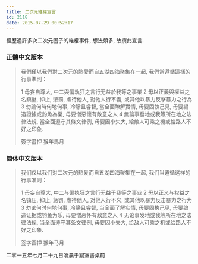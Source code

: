 ```yaml
---
title: 二次元維權宣言
id: 2118
date: 2015-07-29 00:52:17
---
```


經歷過許多次二次元圈子的維權事件, 想法頗多, 故撰此宣言.

### 正體中文版本

> 我們僅以我們對二次元的熱愛而自五湖四海聚集在一起, 我們當遵循這樣的行事準則：
>
> 1 毋妄自尊大, 中二與偏執狂之言行无益於我等之事業
> 2 毋以正義與權益之名鎮壓, 抑止, 懲罰, 虐待他人, 對他人行不義, 或其他以暴力反擊暴力之行為
> 3 勿論何時何地何事, 冷靜且睿智, 當全面瞭解實情, 毋要固執己見, 毋要編造證據或釣魚為樂, 毋要憎惡懷有敵意之人
> 4 無論事發地或我等所在地之法律法規, 當全面遵守其條文律例, 毋要因小失大, 給敵人可乘之機或給路人不好之印象.
>
> 簽字畫押
> 猴年馬月

### 简体中文版本

> 我们仅以我们对二次元的热爱而自五湖四海聚集在一起, 我们当遵循这样的行事准则：
>
> 1 毋妄自尊大, 中二与偏执狂之言行无益于我等之事业
> 2 毋以正义与权益之名镇压, 抑止, 惩罚, 虐待他人, 对他人行不义, 或其他以暴力反击暴力之行为
> 3 勿论何时何地何事, 冷静且睿智, 当全面了解实情, 毋要固执己见, 毋要编造证据或钓鱼为乐, 毋要憎恶怀有敌意之人
> 4 无论事发地或我等所在地之法律法规, 当全面遵守其条文律例, 毋要因小失大, 给敌人可乘之机或给路人不好之印象.
>
> 签字画押
> 猴年马月

二零一五年七月二十九日凌晨于寢室書桌前
